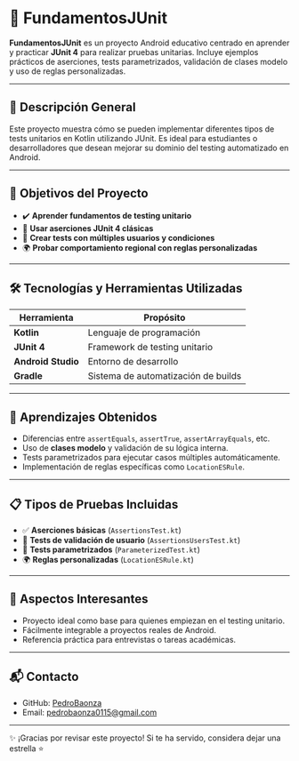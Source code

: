 # 🧪 FundamentosJUnit

**FundamentosJUnit** es un proyecto Android educativo centrado en aprender y practicar **JUnit 4** para realizar pruebas unitarias. Incluye ejemplos prácticos de aserciones, tests parametrizados, validación de clases modelo y uso de reglas personalizadas.

---

## 📌 Descripción General

Este proyecto muestra cómo se pueden implementar diferentes tipos de tests unitarios en Kotlin utilizando JUnit. Es ideal para estudiantes o desarrolladores que desean mejorar su dominio del testing automatizado en Android.

---

## 🎯 Objetivos del Proyecto

- ✔️ **Aprender fundamentos de testing unitario**
- 🧪 **Usar aserciones JUnit 4 clásicas**
- 👥 **Crear tests con múltiples usuarios y condiciones**
- 🌍 **Probar comportamiento regional con reglas personalizadas**

---

## 🛠️ Tecnologías y Herramientas Utilizadas

| Herramienta         | Propósito                                |
|---------------------|-------------------------------------------|
| **Kotlin**          | Lenguaje de programación                  |
| **JUnit 4**         | Framework de testing unitario             |
| **Android Studio**  | Entorno de desarrollo                     |
| **Gradle**          | Sistema de automatización de builds       |

---

## 🧠 Aprendizajes Obtenidos

- Diferencias entre `assertEquals`, `assertTrue`, `assertArrayEquals`, etc.
- Uso de **clases modelo** y validación de su lógica interna.
- Tests parametrizados para ejecutar casos múltiples automáticamente.
- Implementación de reglas específicas como `LocationESRule`.

---

## 📋 Tipos de Pruebas Incluidas

- ✅ **Aserciones básicas** (`AssertionsTest.kt`)
- 👤 **Tests de validación de usuario** (`AssertionsUsersTest.kt`)
- 🔁 **Tests parametrizados** (`ParameterizedTest.kt`)
- 🌍 **Reglas personalizadas** (`LocationESRule.kt`)

---

## 🌟 Aspectos Interesantes

- Proyecto ideal como base para quienes empiezan en el testing unitario.
- Fácilmente integrable a proyectos reales de Android.
- Referencia práctica para entrevistas o tareas académicas.

---

## 📬 Contacto

- GitHub: [PedroBaonza](https://github.com/PedroBaonza)  
- Email: [pedrobaonza0115@gmail.com](mailto:pedrobaonza0115@gmail.com)

---

✨ ¡Gracias por revisar este proyecto! Si te ha servido, considera dejar una estrella ⭐
